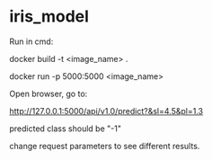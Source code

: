 # iris_model

Run in cmd:

docker build -t <image_name> .

docker run -p 5000:5000 <image_name>



Open browser, go to:

http://127.0.0.1:5000/api/v1.0/predict?&sl=4.5&pl=1.3  

predicted class should be "-1"

change request parameters to see different results.
